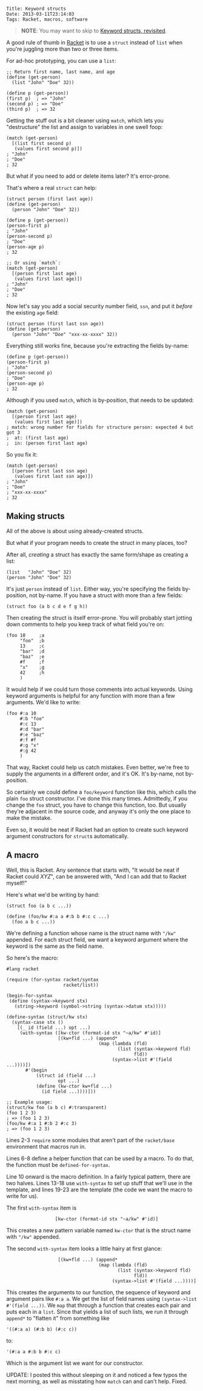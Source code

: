     Title: Keyword structs
    Date: 2013-03-11T23:14:03
    Tags: Racket, macros, software

> **NOTE**: You may want to skip to [Keyword structs, revisited](/2015/07/keyword-structs-revisited.html).

A good rule of thumb in [Racket][] is to use a `struct` instead of
`list` when you're juggling more than two or three items.

<!-- more -->

For ad-hoc prototyping, you can use a `list`:

```racket
;; Return first name, last name, and age
(define (get-person)
  (list "John" "Doe" 32))

(define p (get-person))
(first p)  ; => "John"
(second p) ; => "Doe"
(third p)  ; => 32
```

Getting the stuff out is a bit cleaner using `match`, which lets you
"destructure" the list and assign to variables in one swell foop:

```racket
(match (get-person)
  [(list first second p)
   (values first second p)])
; "John"
; "Doe"
; 32
```

But what if you need to add or delete items later?  It's error-prone.

That's where a real `struct` can help:

```racket
(struct person (first last age))
(define (get-person)
  (person "John" "Doe" 32))

(define p (get-person))
(person-first p)
; "John"
(person-second p)
; "Doe"
(person-age p)
; 32

;; Or using `match`:
(match (get-person)
  [(person first last age)
   (values first last age)])
; "John"
; "Doe"
; 32
```

Now let's say you add a social security number field, `ssn`, and put it
_before_ the existing `age` field:

```racket
(struct person (first last ssn age))
(define (get-person)
  (person "John" "Doe" "xxx-xx-xxxx" 32))
```

Everything still works fine, because you're extracting the fields by-name:


```racket
(define p (get-person))
(person-first p)
; "John"
(person-second p)
; "Doe"
(person-age p)
; 32
```

Although if you used `match`, which is by-position, that needs to be
updated:

```racket
(match (get-person)
  [(person first last age)
   (values first last age)])
; match: wrong number for fields for structure person: expected 4 but got 3
;  at: (first last age)
;  in: (person first last age)
```

So you fix it:

```racket
(match (get-person)
  [(person first last ssn age)
   (values first last ssn age)])
; "John"
; "Doe"
; "xxx-xx-xxxx"
; 32
```

## Making structs

All of the above is about using already-created structs.

But what if your program needs to create the struct in many places,
too?

After all, _creating_ a struct has exactly the same form/shape as
creating a list:

```racket
(list   "John" "Doe" 32)
(person "John" "Doe" 32)
```

It's just `person` instead of `list`. Either way, you're specifying
the fields by-position, not by-name. If you have a struct with more
than a few fields:

```racket
(struct foo (a b c d e f g h))
```

Then creating the struct is itself error-prone. You will probably
start jotting down comments to help you keep track of what field
you're on:

```racket
(foo 10     ;a
     "foo"  ;b
     13     ;c
     "bar"  ;d
     "baz"  ;e
     #f     ;f
     "x"    ;g
     42     ;h
     )
```

It would help if we could turn those comments into actual
keywords. Using keyword arguments is helpful for any function with
more than a few arguments. We'd like to write:

```racket
(foo #:a 10
     #:b "foo"
     #:c 13
     #:d "bar"
     #:e "baz"
     #:f #f
     #:g "x"
     #:g 42
     )
```

That way, Racket could help us catch mistakes. Even better, we're free
to supply the arguments in a different order, and it's OK. It's
by-name, not by-position.

So certainly we could define a `foo/keyword` function like this, which
calls the plain `foo` struct constructor. I've done this many
times. Admittedly, if you change the `foo` struct, you have to
change this function, too. But usually they're adjacent in the source
code, and anyway it's only the one place to make the mistake.

Even so, it would be neat if Racket had an option to create such
keyword argument constructors for `struct`s automatically.

## A macro

Well, this is Racket. Any sentence that starts with, "It would be neat
if Racket could _XYZ_", can be answered with, "And I can add that to
Racket myself!"

Here's what we'd be writing by hand:

```racket
(struct foo (a b c ...))

(define (foo/kw #:a a #:b b #:c c ...)
  (foo a b c ...))
```

We're defining a function whose name is the struct name with `"/kw"`
appended. For each struct field, we want a keyword argument where the
keyword is the same as the field name.

So here's the macro:

```racket
#lang racket

(require (for-syntax racket/syntax
                     racket/list))

(begin-for-syntax
 (define (syntax->keyword stx)
   (string->keyword (symbol->string (syntax->datum stx)))))

(define-syntax (struct/kw stx)
  (syntax-case stx ()
    [(_ id (field ...) opt ...)
     (with-syntax ([kw-ctor (format-id stx "~a/kw" #'id)]
                   [(kw+fld ...) (append*
                                  (map (lambda (fld)
                                         (list (syntax->keyword fld)
                                               fld))
                                       (syntax->list #'(field ...))))])
       #'(begin
           (struct id (field ...)
                   opt ...)
           (define (kw-ctor kw+fld ...)
             (id field ...))))]))

;; Example usage:
(struct/kw foo (a b c) #:transparent)
(foo 1 2 3)
; => (foo 1 2 3)
(foo/kw #:a 1 #:b 2 #:c 3)
; => (foo 1 2 3)
```

Lines 2-3 `require` some modules that aren't part of the `racket/base`
environment that macros run in.

Lines 6-8 define a helper function that can be used by a macro. To do
that, the function must be `defined-for-syntax`.

Line 10 onward is the macro definition. In a fairly typical pattern,
there are two halves. Lines 13-18 use `with-syntax` to set up stuff
that we'll use in the template, and lines 19-23 are the template (the
code we want the macro to write for us).

The first `with-syntax` item is

```racket
                  [kw-ctor (format-id stx "~a/kw" #'id)]
```

This creates a new pattern variable named `kw-ctor` that is the
struct name with `"/kw"` appended.

The second `with-syntax` item looks a little hairy at first glance:

```racket
                   [(kw+fld ...) (append*
                                  (map (lambda (fld)
                                         (list (syntax->keyword fld)
                                               fld))
                                       (syntax->list #'(field ...))))]
```

This creates the arguments to our function, the sequence of keyword
and argument pairs like `#:a a`.  We get the list of field names using
`(syntax->list #'(field ...))`. We `map` that through a function that
creates each pair and puts each in a `list`. Since that yields a list
of such lists, we run it through `append*` to "flatten it" from
something like

```racket
'((#:a a) (#:b b) (#:c c))
```
to:

```racket
'(#:a a #:b b #:c c)
```

Which is the argument list we want for our constructor.


UPDATE: I posted this without sleeping on it and noticed a few typos
the next morning, as well as misstating how `match` can and can't
help. Fixed.


[Racket]: (http://www.racket-lang.org)
